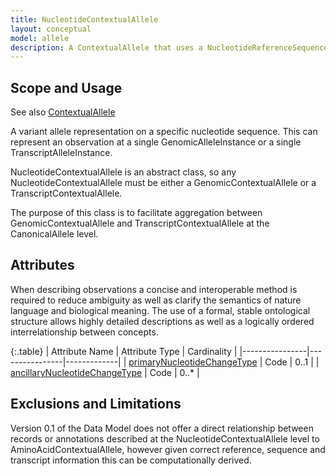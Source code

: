 ```yaml
---
title: NucleotideContextualAllele
layout: conceptual
model: allele
description: A ContextualAllele that uses a NucleotideReferenceSequence as its ReferenceSequence.
---
```



Scope and Usage
---------------

See also [ContextualAllele](contextual_allele.html)

A variant allele representation on a specific nucleotide sequence.  This can represent an observation at a single GenomicAlleleInstance or a single TranscriptAlleleInstance.

NucleotideContextualAllele is an abstract class, so any NucleotideContextualAllele must be either a GenomicContextualAllele or a TranscriptContextualAllele.

The purpose of this class is to facilitate aggregation between GenomicContextualAllele and TranscriptContextualAllele at the CanonicalAllele level.

Attributes
--------------------

When describing observations a concise and interoperable method is required to reduce ambiguity as well as clarify the semantics of nature language and biological meaning. The use of a formal, stable ontological structure allows highly detailed descriptions as well as a logically ordered interrelationship between concepts.

{:.table}
| Attribute Name | Attribute Type | Cardinality |
|----------------|----------------|-------------|
| [primaryNucleotideChangeType](/allele/value_set_list/primary_nucleotide_change_type.html) | Code | 0..1 |
| [ancillaryNucleotideChangeType](/allele/value_set_list/ancillary_nucleotide_change_type.html) | Code | 0..* |

Exclusions and Limitations
--------------------------

Version 0.1 of the Data Model does not offer a direct relationship between records or annotations described at the NucleotideContextualAllele level to AminoAcidContextualAllele, however given correct reference, sequence and transcript information this can be computationally derived.



